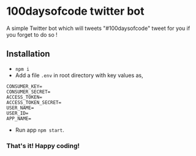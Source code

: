 # 100daysofcode twitter bot

A simple Twitter bot which will tweets "#100daysofcode" tweet for you if you forget to do so !

## Installation

- `npm i`
- Add a file `.env` in root directory with key values as,

```
CONSUMER_KEY=
CONSUMER_SECRET=
ACCESS_TOKEN=
ACCESS_TOKEN_SECRET=
USER_NAME=
USER_ID=
APP_NAME=
```

- Run app `npm start`.

### That's it! Happy coding!
